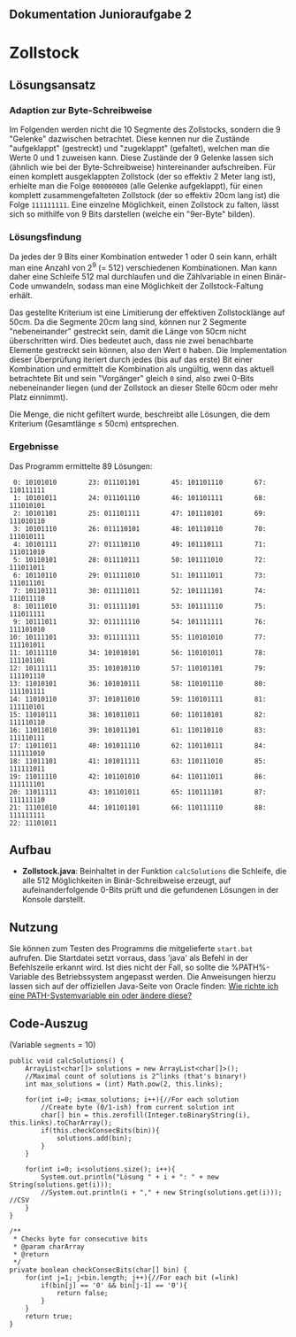 ## Dokumentation Junioraufgabe 2 ##

Zollstock
=========


## Lösungsansatz ##

### Adaption zur Byte-Schreibweise ###
Im Folgenden werden nicht die 10 Segmente des Zollstocks, sondern die 9 "Gelenke" dazwischen betrachtet. Diese kennen nur die Zustände "aufgeklappt" (gestreckt) und "zugeklappt" (gefaltet), welchen man die Werte 0 und 1 zuweisen kann. Diese Zustände der 9 Gelenke lassen sich (ähnlich wie bei der Byte-Schreibweise) hintereinander aufschreiben. Für einen komplett ausgeklappten Zollstock (der so effektiv 2 Meter lang ist), erhielte man die Folge `000000000` (alle Gelenke aufgeklappt), für einen komplett zusammengefalteten Zollstock (der so effektiv 20cm lang ist) die Folge `111111111`. Eine einzelne Möglichkeit, einen Zollstock zu falten, lässt sich so mithilfe von 9 Bits darstellen (welche ein "9er-Byte" bilden).

### Lösungsfindung ###

Da jedes der 9 Bits einer Kombination entweder 1 oder 0 sein kann, erhält man eine Anzahl von 2<sup>9</sup> (= 512) verschiedenen Kombinationen. Man kann daher eine Schleife 512 mal durchlaufen und die Zählvariable in einen Binär-Code umwandeln, sodass man eine Möglichkeit der Zollstock-Faltung erhält.

Das gestellte Kriterium ist eine Limitierung der effektiven Zollstocklänge auf 50cm. Da die Segmente 20cm lang sind, können nur 2 Segmente "nebeneinander" gestreckt sein, damit die Länge von 50cm nicht überschritten wird. Dies bedeutet auch, dass nie zwei benachbarte Elemente gestreckt sein können, also den Wert `0` haben. Die Implementation dieser Überprüfung iteriert durch jedes (bis auf das erste) Bit einer Kombination und ermittelt die Kombination als ungültig, wenn das aktuell betrachtete Bit und sein "Vorgänger" gleich `0` sind, also zwei 0-Bits nebeneinander liegen (und der Zollstock an dieser Stelle 60cm oder mehr Platz einnimmt).

Die Menge, die nicht gefiltert wurde, beschreibt alle Lösungen, die dem Kriterium (Gesamtlänge &#8804; 50cm) entsprechen.

### Ergebnisse ###

Das Programm ermittelte 89 Lösungen: 


     0: 10101010        23: 011101101        45: 101101110        67: 110111111
     1: 10101011        24: 011101110        46: 101101111        68: 111010101
     2: 10101101        25: 011101111        47: 101110101        69: 111010110
     3: 10101110        26: 011110101        48: 101110110        70: 111010111
     4: 10101111        27: 011110110        49: 101110111        71: 111011010
     5: 10110101        28: 011110111        50: 101111010        72: 111011011
     6: 10110110        29: 011111010        51: 101111011        73: 111011101
     7: 10110111        30: 011111011        52: 101111101        74: 111011110
     8: 10111010        31: 011111101        53: 101111110        75: 111011111
     9: 10111011        32: 011111110        54: 101111111        76: 111101010
    10: 10111101        33: 011111111        55: 110101010        77: 111101011
    11: 10111110        34: 101010101        56: 110101011        78: 111101101
    12: 10111111        35: 101010110        57: 110101101        79: 111101110
    13: 11010101        36: 101010111        58: 110101110        80: 111101111
    14: 11010110        37: 101011010        59: 110101111        81: 111110101
    15: 11010111        38: 101011011        60: 110110101        82: 111110110
    16: 11011010        39: 101011101        61: 110110110        83: 111110111
    17: 11011011        40: 101011110        62: 110110111        84: 111111010
    18: 11011101        41: 101011111        63: 110111010        85: 111111011
    19: 11011110        42: 101101010        64: 110111011        86: 111111101
    20: 11011111        43: 101101011        65: 110111101        87: 111111110
    21: 11101010        44: 101101101        66: 110111110        88: 111111111
    22: 11101011


## Aufbau ##

- **Zollstock.java**: Beinhaltet in der Funktion `calcSolutions` die Schleife, die alle 512 Möglichkeiten in Binär-Schreibweise erzeugt, auf aufeinanderfolgende 0-Bits prüft und die gefundenen Lösungen in der Konsole darstellt.


## Nutzung ##

Sie können zum Testen des Programms die mitgelieferte `start.bat` aufrufen. Die Startdatei setzt vorraus, dass 'java' als Befehl in der Befehlszeile erkannt wird. Ist dies nicht der Fall, so sollte die %PATH%-Variable des Betriebssystem angepasst werden. Die Anweisungen hierzu lassen sich auf der offiziellen Java-Seite von Oracle finden:  [Wie richte ich eine PATH-Systemvariable ein oder ändere diese?](http://www.java.com/de/download/help/path.xml)


## Code-Auszug ##

(Variable `segments` = 10)


	public void calcSolutions() {
		ArrayList<char[]> solutions = new ArrayList<char[]>();
		//Maximal count of solutions is 2^links (that's binary!)
		int max_solutions = (int) Math.pow(2, this.links);
		
		for(int i=0; i<max_solutions; i++){//For each solution
			//Create byte (0/1-ish) from current solution int
			char[] bin = this.zerofill(Integer.toBinaryString(i), this.links).toCharArray();
			if(this.checkConsecBits(bin)){
				solutions.add(bin);
			}
		}
		
		for(int i=0; i<solutions.size(); i++){
			System.out.println("Lösung " + i + ": " + new String(solutions.get(i)));
			//System.out.println(i + "," + new String(solutions.get(i))); //CSV
		}
	}

	/**
	 * Checks byte for consecutive bits
	 * @param charArray
	 * @return 
	 */
	private boolean checkConsecBits(char[] bin) {
		for(int j=1; j<bin.length; j++){//For each bit (=link)
			if(bin[j] == '0' && bin[j-1] == '0'){
				return false;
			}
		}
		return true;
	}

